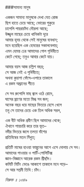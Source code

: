 ###সামান্য মানুষ

একজন সামান্য মানুষকে দেখা যেত রোজ   
ছিপ হাতে চেয়ে আছে; ভোরের পুকুরে   
চাপেলি পায়রাচাঁদা মৌরলা আছে;   
উজ্জ্বল মাছের চেয়ে খানিকটা দূরে   
আমার হৃদয় থেকে সেই মানুষের ব্যবধান;   
মনে হয়েছিল এক হেমন্তের সকালবেলায়;   
এমন হেমন্ত ঢের আমাদের গোল পৃথিবীতে   
কেটে গেছে; তবুও আবার কেটে যায়।   

আমার বয়স আজ চল্লিশ বছর;   
সে আজ নেই এ পৃথিবীতে;   
অথবা কুয়াশা ফেঁসে–ওপারে তাকালে   
এ রকম অঘ্রানের শীতে   

সে সব রুপোলি মাছ জ্বলে ওঠে রোদে,   
ঘাসের ঘ্রাণের মতো স্নিগ্ধ সব জল;   
অনেক বছর ধরে মাছের ভিতরে হেসে খেলে   
তবু সে তাদের চেয়ে এক তিল অধিক সরল,   

এক বীট অধিক প্রবীণ ছিল আমাদের থেকে;   
ঐখানে পায়চারি করে তার ভূত–   
নদীর ভিতরে জলে তলতা বাঁশের   
প্রতিবিম্বের মতন নিঁখুত;   

প্রতিটি মাঘের হাওয়া ফাল্গুনের আগে এসে দোলায় সে সব।   
আমাদের পাওয়ার ও পার্টি-পোলিটিক্স   
জ্ঞান-বিজ্ঞানে আরেক রকম শ্রীছাঁদ।   
কমিটি মিটিং ভেঙে আকাশে তাকালে মনে পড়ে–   
সে আর সপ্তমী তিথি : চাঁদ।

*নিরুক্ত ॥ ১৩৪৯*
